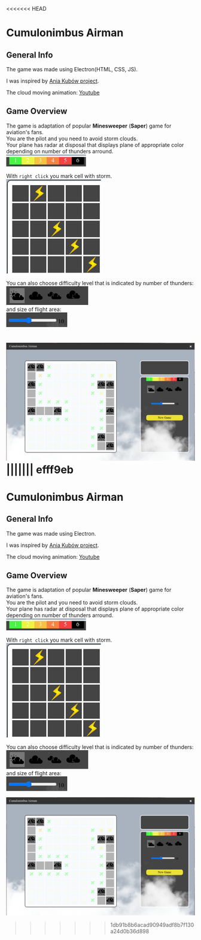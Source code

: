 <<<<<<< HEAD
# Cumulonimbus Airman

## General Info
The game was made using Electron(HTML, CSS, JS).

I was inspired by [Ania Kubów project](https://github.com/kubowania/minesweeper).  

The cloud moving animation: [Youtube](https://www.youtube.com/watch?v=FWW38GuIo7M)  

## Game Overview
The game is adaptation of popular **Minesweeper** (**Saper**) game for aviation's fans.  
You are the pilot and you need to avoid storm clouds.  
Your plane has radar at disposal that displays plane of appropriate color depending on number of thunders arround.  
![Legend](./docs/legend.png)  

With `right click` you mark cell with storm.  
![Mark thunder](./docs/mark_thunder.png)  

You can also choose difficulty level that is indicated by number of thunders:  
![Difficulty](./docs/difficulty_level.png)  
and size of flight area:  
![Area](./docs/size.png)  

![Overview](./docs/overview.gif)  
||||||| efff9eb
=======
# Cumulonimbus Airman

## General Info
The game was made using Electron.

I was inspired by [Ania Kubów project](https://github.com/kubowania/minesweeper).  

The cloud moving animation: [Youtube](https://www.youtube.com/watch?v=FWW38GuIo7M)  

## Game Overview
The game is adaptation of popular **Minesweeper** (**Saper**) game for aviation's fans.  
You are the pilot and you need to avoid storm clouds.  
Your plane has radar at disposal that displays plane of appropriate color depending on number of thunders arround.  
![Legend](./docs/legend.png)  

With `right click` you mark cell with storm.  
![Mark thunder](./docs/mark_thunder.png)  

You can also choose difficulty level that is indicated by number of thunders:  
![Difficulty](./docs/difficulty_level.png)  
and size of flight area:  
![Area](./docs/size.png)  

![Overview](./docs/overview.gif)  
>>>>>>> 1db91b8b6acad90949adf8b7f130a24d0b36d898
